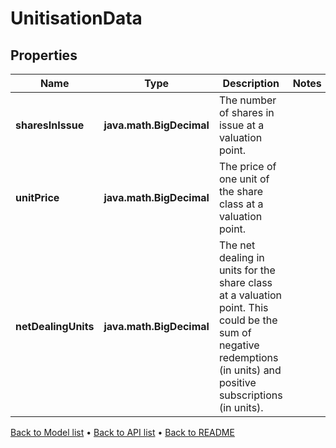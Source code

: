 

# UnitisationData


## Properties

| Name | Type | Description | Notes |
|------------ | ------------- | ------------- | -------------|
|**sharesInIssue** | **java.math.BigDecimal** | The number of shares in issue at a valuation point. |  |
|**unitPrice** | **java.math.BigDecimal** | The price of one unit of the share class at a valuation point. |  |
|**netDealingUnits** | **java.math.BigDecimal** | The net dealing in units for the share class at a valuation point. This could be the sum of negative redemptions (in units) and positive subscriptions (in units). |  |



[Back to Model list](../README.md#documentation-for-models) &#8226; [Back to API list](../README.md#documentation-for-api-endpoints) &#8226; [Back to README](../README.md)


